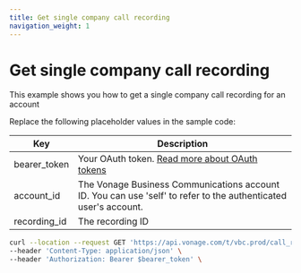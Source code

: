 ```yaml
---
title: Get single company call recording
navigation_weight: 1
---
```


# Get single company call recording
This example shows you how to get a single company call recording for an account

Replace the following placeholder values in the sample code:

| Key | Description |
| --- | ----------- |
| bearer_token      | Your OAuth token. [Read more about OAuth tokens](/getting-started/create-a-developer-account) |
| account_id        | The Vonage Business Communications account ID. You can use 'self' to refer to the authenticated user's account. |
| recording_id      | The recording ID | 

``` bash
curl --location --request GET 'https://api.vonage.com/t/vbc.prod/call_recording/api/accounts/$account_id/company_call_recordings/$recording_id' \
--header 'Content-Type: application/json' \
--header 'Authorization: Bearer $bearer_token' \
```
